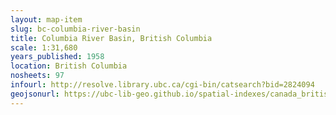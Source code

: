 ```yaml
---
layout: map-item 
slug: bc-columbia-river-basin
title: Columbia River Basin, British Columbia
scale: 1:31,680
years_published: 1958
location: British Columbia
nosheets: 97
infourl: http://resolve.library.ubc.ca/cgi-bin/catsearch?bid=2824094
geojsonurl: https://ubc-lib-geo.github.io/spatial-indexes/canada_britishColumbia_columbiaRiverBasin_1958.geojson
---
```

